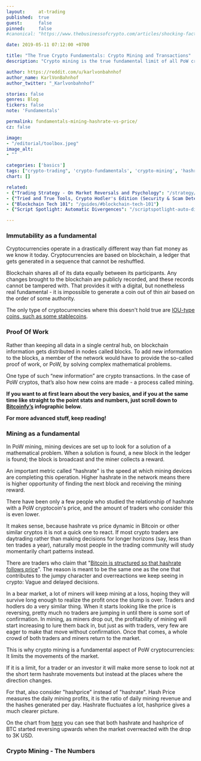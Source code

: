 ```yaml
---
layout:     at-trading
published:  true
guest:      false
pinned:     false
#canonical: "https://www.thebusinessofcrypto.com/articles/shocking-facts-about-cryptocurrency-heists-infographics"

date: 2019-05-11 07:12:00 +0700

title: "The True Crypto Fundamentals: Crypto Mining and Transactions"
description: "Crypto mining is the true fundamental limit of all PoW cryptocurrencies. Transactions, a somewhat softer fundamental, can also provide some guidance. Learn the basics of the nature of these crypto fundamentals."

author: https://reddit.com/u/karlvonbahnhof
author_name: KarlVonBahnhof
author_twitter: "_Karlvonbahnhof"

stories: false
genres: Blog
tickers: false
note: 'Fundamentals'

permalink: fundamentals-mining-hashrate-vs-price/
cz: false

image:
- "/editorial/toolbox.jpeg"
image_alt:
- ""

categories: ['basics']
tags: ["crypto-trading", 'crypto-fundamentals', 'crypto-mining', 'hashrate', 'hashprice', 'business-of-crypto']
chart: []

related:
- {"Trading Strategy - On Market Reversals and Psychology": "/strategy/reversals/"}
- {"Tried and True Tools, Crypto Hodler's Edition (Security & Scam Detection)": "/security/tools"}
- {"Blockchain Tech 101": "/guides/#blockchain-tech-101"}
- {"Script Spotlight: Automatic Divergences": "/scriptspotlight-auto-divergences/"}

---
```


### Immutability as a fundamental

Cryptocurrencies operate in a drastically different way than fiat money as we know it today. Cryptocurrencies are based on blockchain, a ledger that gets generated in a sequence that cannot be reshuffled.

Blockchain shares all of its data equally between its participants. Any changes brought to the blockchain are publicly recorded, and these records cannot be tampered with. That provides it with a digital, but nonetheless real fundamental - it is impossible to generate a coin out of thin air based on the order of some authority.

The only type of cryptocurrencies where this doesn't hold true are [IOU-type coins, such as some stablecoins](/iou-stablecoins-potential/).

### Proof Of Work

Rather than keeping all data in a single central hub, on blockchain information gets distributed in nodes called blocks. To add new information to the blocks, a member of the network would have to provide the so-called proof of work, or PoW, by solving complex mathematical problems.

One type of such “new information” are crypto transactions. In the case of PoW cryptos, that’s also how new coins are made - a process called mining.

**If you want to at first learn about the very basics, and if you at the same time like straight to the point stats and numbers, just scroll down to <a href="https://bitcoinfy.net/">Bitcoinfy’s</a> infographic below.**

**For more advanced stuff, keep reading!**

### Mining as a fundamental

In PoW mining, mining devices are set up to look for a solution of a mathematical problem. When a solution is found, a new block in the ledger is found; the block is broadcast and the miner collects a reward.

An important metric called "hashrate" is the speed at which mining devices are completing this operation. Higher hashrate in the network means there is higher opportunity of finding the next block and receiving the mining reward.

There have been only a few people who studied the relationship of hashrate with a PoW cryptocoin's price, and the amount of traders who consider this is even lower.

It makes sense, because hashrate vs price dynamic in Bitcoin or other similar cryptos it is not a quick one to react. If most crypto traders are daytrading rather than making decisions for longer horizons (say, less than ten trades a year), naturally most people in the trading community will study momentarily chart patterns instead.

There are traders who claim that "[Bitcoin is structured so that hashrate follows price](https://medium.com/coinshares/an-honest-explanation-of-price-hashrate-bitcoin-mining-network-dynamics-f820d6218bdf)". The reason is meant to be the same one as the one that contributes to the jumpy character and overreactions we keep seeing in crypto: Vague and delayed decisions.

In a bear market, a lot of miners will keep mining at a loss, hoping they will survive long enough to realize the profit once the slump is over. Traders and hodlers do a very similar thing. When it starts looking like the price is reversing, pretty much no traders are jumping in until there is some sort of confirmation. In mining, as miners drop out, the profitability of mining will start increasing to lure them back in, but just as with traders, very few are eager to make that move without confirmation. Once that comes, a whole crowd of both traders and miners return to the market.

This is why crypto mining is a fundamental aspect of PoW cryptocurrencies: It limits the movements of the market.

If it is a limit, for a trader or an investor it will make more sense to look not at the short term hashrate movements but instead at the places where the direction changes.

For that, also consider "hashprice" instead of "hashrate". Hash Price measures the daily mining profits, it is the ratio of daily mining revenue and the hashes generated per day. Hashrate fluctuates a lot, hashprice gives a much clearer picture.

<figure class="thumb"><a rel="nofollow" href="http://charts.woobull.com/bitcoin-hash-price/"><amp-img itemprop="image" src="/features/hash-price.png" alt="Altcoin Trading Blog" layout="responsive" data-original-width="1427px" data-original-height="672px" width="1427px" height="672px"></amp-img></a></figure>

On the chart from [here](http://charts.woobull.com/bitcoin-hash-price/) you can see that both hashrate and hashprice of BTC started reversing upwards when the market overreacted with the drop to 3K USD.

### Crypto Mining - The Numbers

<figure class="thumb"><a rel="nofollow" href="https://bitcoinfy.net/crypto-transactions-and-mining/"><amp-img itemprop="image" src="/features/crypto-transactions-0102.png" alt="Altcoin Trading Blog" layout="responsive" data-original-width="1067px" data-original-height="17568px" width="1067px" height="17568px"></amp-img></a></figure>
